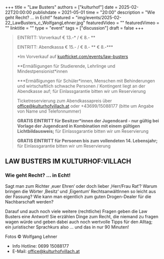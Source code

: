 +++
title = "Law Busters"
authors = ["kulturhof"]
date = 2025-02-22T20:00:00
publishdate = 2021-05-01
time = "20:00"
description = "Wie geht Recht? ... in Echt!"
featured = "img/events/2025-02-22_LawBusters_c_WolfgangLehner.jpg"
featuredVideo = ""
featuredVimeo = ""
linktitle = ""
type = "event"
tags = ["discussion"]
draft = false
+++

> EINTRITT: Vorverkauf € 13.-\* / € 8.- \*\*
> 
> EINTRITT: Abendkassa € 15.- / € 8.- \*\* € 8.-\*\*\*
>
> \*Im Vorverkauf auf [kupfticket.com/events/law-busters](https://kupfticket.com/events/law-busters)
>
> \*\*Ermäßigungen für Studierende, Lehrlinge und Mindestpensionist\*innen
> 
> \*\*\*Ermäßigungen für Schüler\*innen, Menschen mit Behinderungen und wirtschaftlich schwache Personen / Kontingent liegt an der Abendkasse auf; für Einlassgarantie bitten wir um Reservierung
>
> Ticketreservierung zum Abendkassapreis über office@kulturhofvillach.at oder +43699/15088177 (bitte um Angabe von Name und Telefonnummer)
>
> **GRATIS EINTRITT für Besitzer\*innen der Jugendcard - nur gültig bei Vorlage der Jugendcard in Kombination mit einem gültigen Lichtbildausweis;** für Einlassgarantie bitten wir um Reservierung
>
> **GRATIS EINTRITT für Personen bis zum vollendeten 14. Lebensjahr;** für Einlassgarantie bitten wir um Reservierung

## LAW BUSTERS IM KULTURHOF:VILLACH
### Wie geht Recht? ... in Echt!

Sagt man zum Richter ‚euer Ehren‘ oder doch lieber ‚Herr/Frau Rat‘? Warum bringen die Wörter ‚Besitz‘ und ‚Eigentum‘ RechtsanwältInnen so leicht aus der Fassung? Wie kann man eigentlich zum guten Drogen-Dealer für die Nachbarschaft werden?

Darauf und auch noch viele weitere (rechtliche) Fragen geben die Law Busters eine Antwort! Sie erzählen Dinge zum Recht, die niemand zu fragen wagen würde und geben dabei auch noch wertvolle Tipps für den Alltag; ein juristischer Sprachkurs also ... und das in nur 90 Minuten!

Fotos © Wolfgang Lehner


- Info Hotline: 0699 15088177 
- E-Mail: office@kulturhofvillach.at
